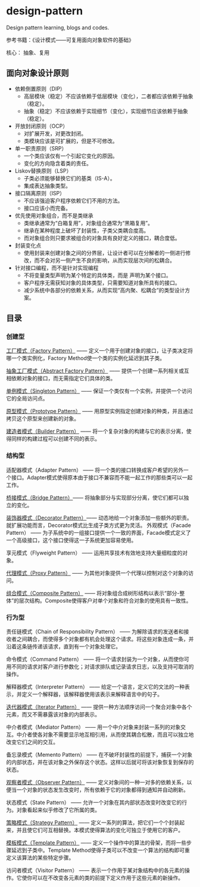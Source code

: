 # design-pattern
Design pattern learning, blogs and codes.

参考书籍：《设计模式——可复用面向对象软件的基础》

核心： 抽象、复用

## 面向对象设计原则

- 依赖倒置原则（DIP）
    - 高层模块（稳定）不应该依赖于低层模块（变化），二者都应该依赖于抽象（稳定）。
    - 抽象（稳定）不应该依赖于实现细节（变化），实现细节应该依赖于抽象（稳定）。
- 开放封闭原则（OCP）
    - 对扩展开发，对更改封闭。
    - 类模块应该是可扩展的，但是不可修改。
- 单一职责原则（SRP）
    - 一个类应该仅有一个引起它变化的原因。
    - 变化的方向隐含着类的责任。
- Liskov替换原则（LSP）
    - 子类必须能够替换它们的基类（IS-A）。
    - 集成表达抽象类型。
- 接口隔离原则（ISP）
    - 不应该强迫客户程序依赖它们不用的方法。
    - 接口应该小而完备。
- 优先使用对象组合，而不是类继承
    - 类继承通常为“白箱复用”，对象组合通常为“黑箱复用”。
    - 继承在某种程度上破坏了封装性，子类父类耦合度高。
    - 而对象组合则只要求被组合的对象具有良好定义的接口，耦合度低。
- 封装变化点
    - 使用封装来创建对象之间的分界层，让设计者可以在分解者的一侧进行修改，而不会对另一侧产生不良的影响，从而实现层次间的松耦合。
- 针对接口编程，而不是针对实现编程
    - 不将变量类型声明为某个特定的具体类，而是 声明为某个接口。
    - 客户程序无需获知对象的具体类型，只需要知道对象所具有的接口。
    - 减少系统中各部分的依赖关系，从而实现“高内聚、松耦合”的类型设计方案。   



## 目录
### 创建型
[工厂模式（Factory Pattern）](https://blog.csdn.net/s_lisheng/article/details/71438616) —— 定义一个用于创建对象的接口，让子类决定将哪一个类实例化，Factory Method使一个类的实例化延迟到其子类。

[抽象工厂模式（Abstract Factory Pattern）](https://blog.csdn.net/s_lisheng/article/details/71438616) —— 提供一个创建一系列相关或互相依赖对象的接口，而无需指定它们具体的类。

[单例模式（Singleton Pattern）](./SingletonPattern/单例模式.md) —— 保证一个类仅有一个实例，并提供一个访问它的全局访问点。

[原型模式（Prototype Pattern）](./PrototypePattern/原型模式.md) —— 用原型实例指定创建对象的种类，并且通过拷贝这个原型来创建新的对象。

[建造者模式（Builder Pattern）](./BuilderPattern/建造者模式.md) —— 将一个复杂对象的构建与它的表示分离，使得同样的构建过程可以创建不同的表示。
### 结构型
适配器模式（Adapter Pattern） —— 将一个类的接口转换成客户希望的另外一个接口。Adapter模式使得原本由于接口不兼容而不能一起工作的那些类可以一起工作。

[桥接模式（Bridge Pattern）](./BridgePattern/桥接模式.md)—— 将抽象部分与实现部分分离，使它们都可以独立的变化。

[装饰器模式（Decorator Pattern）](https://blog.csdn.net/s_lisheng/article/details/80765803)—— 动态地给一个对象添加一些额外的职责。就扩展功能而言，Decorator模式比生成子类方式更为灵活。
外观模式（Facade Pattern） —— 为子系统中的一组接口提供一个一致的界面，Facade模式定义了一个高级接口，这个接口使得这一子系统更加容易使用。

享元模式（Flyweight Pattern） —— 运用共享技术有效地支持大量细粒度的对象。

[代理模式（Proxy Pattern）](https://blog.csdn.net/s_lisheng/article/details/76911639) —— 为其他对象提供一个代理以控制对这个对象的访问。

[组合模式（Composite Pattern）](https://blog.csdn.net/s_lisheng/article/details/80968711) —— 将对象组合成树形结构以表示“部分-整体”的层次结构。Composite使得客户对单个对象和符合对象的使用具有一致性。
### 行为型
责任链模式（Chain of Responsibility Pattern） —— 为解除请求的发送者和接收者之间耦合，而使得多个对象都有机会处理这个请求。将这些对象连成一条，并沿着这条链传递该请求，直到有一个对象处理它。

命令模式（Command Pattern） —— 将一个请求封装为一个对象，从而使你可用不同的请求对客户进行参数化；对请求排队或记录请求日志，以及支持可取消的操作。

解释器模式（Interpreter Pattern） —— 给定一个语言，定义它的文法的一种表示，并定义一个解释器，该解释器使用该表示来解释语言中的句子。

[迭代器模式（Iterator Pattern）](https://blog.csdn.net/s_lisheng/article/details/76960367) —— 提供一种方法顺序访问一个聚合对象中各个元素，而又不需暴露该对象的内部表示。

中介者模式（Mediator Pattern） —— 用一个中介对象来封装一系列的对象交互。中介者使各对象不需要显示地互相引用，从而使其耦合松散，而且可以独立地改变它们之间的交互。

备忘录模式（Memento Pattern） —— 在不破坏封装性的前提下，捕获一个对象的内部状态，并在该对象之外保存这个状态。这样以后就可将该对象恢复到保存的状态。

[观察者模式（Observer Pattern）](https://blog.csdn.net/s_lisheng/article/details/81737903) —— 定义对象间的一种一对多的依赖关系，以便当一个对象的状态发生改变时，所有依赖于它的对象都得到通知并自动刷新。

状态模式（State Pattern） —— 允许一个对象在其内部状态改变时改变它的行为。对象看起来似乎修改了它所属的类。

[策略模式（Strategy Pattern）](https://blog.csdn.net/s_lisheng/article/details/81606938) —— 定义一系列的算法，把它们一个个封装起来，并且使它们可互相替换。本模式使得算法的变化可独立于使用它的客户。

[模板模式（Template Pattern）](https://blog.csdn.net/s_lisheng/article/details/81566111) —— 定义一个操作中的算法的骨架，而将一些步骤延迟到子类中。Template Method使得子类可以不改变一个算法的结构即可重定义该算法的某些特定步骤。

访问者模式（Visitor Pattern） —— 表示一个作用于某对象结构中的各元素的操作。它使你可以在不改变各元素的类的前提下定义作用于这些元素的新操作。
